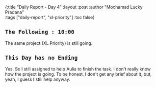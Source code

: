 {:title "Daily Report - Day 4"
 :layout :post
 :author "Mochamad Lucky Pradana"   
 :tags  ["daily-report", "xl-priority"]
 :toc false} 

## `The Following : 10:00` 
The same project (XL Priority) is still going.

## `This Day has no Ending`
Yes, So I still assigned to help Aulia to finish the task. I don't really know how the project is going. To be honest, I don't get any brief about it, but, yeah, I guess I still help anyway.
